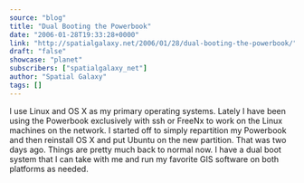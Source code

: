 ```yaml
---
source: "blog"
title: "Dual Booting the Powerbook"
date: "2006-01-28T19:33:28+0000"
link: "http://spatialgalaxy.net/2006/01/28/dual-booting-the-powerbook/"
draft: "false"
showcase: "planet"
subscribers: ["spatialgalaxy_net"]
author: "Spatial Galaxy"
tags: []
---
```


I use Linux and OS X as my primary operating systems. Lately I have been using the Powerbook exclusively with ssh or FreeNx to work on the Linux machines on the network.
I started off to simply repartition my Powerbook and then reinstall OS X and put Ubuntu on the new partition. That was two days ago. Things are pretty much back to normal now. I have a dual boot system that I can take with me and run my favorite GIS software on both platforms as needed.
